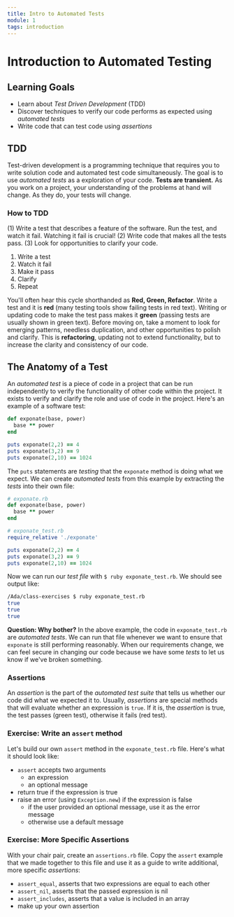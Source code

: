 ```yaml
---
title: Intro to Automated Tests
module: 1
tags: introduction
---
```


# Introduction to Automated Testing
## Learning Goals
- Learn about _Test Driven Development_ (TDD)
- Discover techniques to verify our code performs as expected using _automated tests_
- Write code that can test code using _assertions_

## TDD
Test-driven development is a programming technique that requires you to write solution code and automated test code simultaneously. The goal is to use _automated tests_ as a exploration of your code. __Tests are transient.__ As you work on a project, your understanding of the problems at hand will change. As they do, your tests will change.

### How to TDD
(1) Write a test that describes a feature of the software. Run the test, and watch it fail. Watching it fail is crucial! (2) Write code that makes all the tests pass. (3) Look for opportunities to clarify your code.

1. Write a test
1. Watch it fail
1. Make it pass
1. Clarify
1. Repeat

You'll often hear this cycle shorthanded as __Red, Green, Refactor__. Write a test and it is __red__ (many testing tools show failing tests in red text). Writing or updating code to make the test pass makes it __green__ (passing tests are usually shown in green text). Before moving on, take a moment to look for emerging patterns, needless duplication, and other opportunities to polish and clarify. This is __refactoring__, updating not to extend functionality, but to increase the clarity and consistency of our code.

## The Anatomy of a Test
An _automated test_ is a piece of code in a project that can be run independently to verify the functionality of other code within the project. It exists to verify and clarify the role and use of code in the project. Here's an example of a software test:

```ruby
def exponate(base, power)
  base ** power
end

puts exponate(2,2) == 4
puts exponate(3,2) == 9
puts exponate(2,10) == 1024
```

The `puts` statements are _testing_ that the `exponate` method is doing what we expect. We can create _automated tests_ from this example by extracting the _tests_ into their own file:

```ruby
# exponate.rb
def exponate(base, power)
  base ** power
end
```

```ruby
# exponate_test.rb
require_relative './exponate'

puts exponate(2,2) == 4
puts exponate(3,2) == 9
puts exponate(2,10) == 1024
```

Now we can run our _test file_ with `$ ruby exponate_test.rb`. We should see output like:

```bash
/Ada/class-exercises $ ruby exponate_test.rb
true
true
true
```
__Question: Why bother?__
In the above example, the code in `exponate_test.rb` are _automated tests_. We can run that file whenever we want to ensure that `exponate` is still performing reasonably. When our requirements change, we can feel secure in changing our code because we have some _tests_ to let us know if we've broken something.

### Assertions
An _assertion_ is the part of the _automated test suite_ that tells us whether our code did what we expected it to. Usually, _assertions_ are special methods that will evaluate whether an expression is `true`. If it is, the _assertion_ is true, the test passes (green test), otherwise it fails (red test).

### Exercise: Write an `assert` method
Let's build our own `assert` method in the `exponate_test.rb` file. Here's what it should look like:

- `assert` accepts two arguments
  - an expression
  - an optional message
- return true if the expression is true
- raise an error (using `Exception.new`) if the expression is false
  - if the user provided an optional message, use it as the error message
  - otherwise use a default message

### Exercise: More Specific Assertions
With your chair pair, create an `assertions.rb` file. Copy the  `assert` example that we made together to this file and use it as a guide to write additional, more specific _assertions_:

- `assert_equal`, asserts that two expressions are equal to each other
- `assert_nil`, asserts that the passed expression is nil
- `assert_includes`, asserts that a value is included in an array
- make up your own assertion
